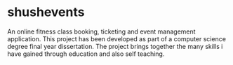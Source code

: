 # shushevents

An online fitness class booking, ticketing and event management application.
This project has been developed as part of a computer science degree final year dissertation. The project brings together the many skills i have gained through education and also self teaching.
